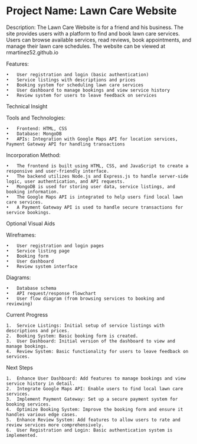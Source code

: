 # Project Name: Lawn Care Website

Description: The Lawn Care Website is for a friend and his business. The site provides users with a platform to find and book lawn care services. Users can browse available services, read reviews, book appointments, and manage their lawn care schedules. The website can be viewed at rmartinez52.github.io

Features:

	•	User registration and login (basic authentication)
	•	Service listings with descriptions and prices
	•	Booking system for scheduling lawn care services
	•	User dashboard to manage bookings and view service history
	•	Review system for users to leave feedback on services

Technical Insight

Tools and Technologies:

	•	Frontend: HTML, CSS
	•	Database: MongoDB
	•	APIs: Integration with Google Maps API for location services, Payment Gateway API for handling transactions

Incorporation Method:

	•	The frontend is built using HTML, CSS, and JavaScript to create a responsive and user-friendly interface.
	•	The backend utilizes Node.js and Express.js to handle server-side logic, user authentication, and API requests.
	•	MongoDB is used for storing user data, service listings, and booking information.
	•	The Google Maps API is integrated to help users find local lawn care services.
	•	A Payment Gateway API is used to handle secure transactions for service bookings.

Optional Visual Aids

Wireframes:

	•	User registration and login pages
	•	Service listing page
	•	Booking form
	•	User dashboard
	•	Review system interface

Diagrams:

	•	Database schema
	•	API request/response flowchart
	•	User flow diagram (from browsing services to booking and reviewing)

Current Progress

	1.	Service Listings: Initial setup of service listings with descriptions and prices.
	2.	Booking System: Basic booking form is created.
	3.	User Dashboard: Initial version of the dashboard to view and manage bookings.
	4.	Review System: Basic functionality for users to leave feedback on services.

Next Steps

	1.	Enhance User Dashboard: Add features to manage bookings and view service history in detail.
	2.	Integrate Google Maps API: Enable users to find local lawn care services.
	3.	Implement Payment Gateway: Set up a secure payment system for booking services.
	4.	Optimize Booking System: Improve the booking form and ensure it handles various edge cases.
	5.	Enhance Review System: Add features to allow users to rate and review services more comprehensively.
 	6.	User Registration and Login: Basic authentication system is implemented.
